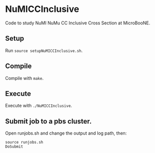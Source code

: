 # NuMICCInclusive

Code to study NuMI NuMu CC Inclusive Cross Section at MicroBooNE.

## Setup

Run `source setupNuMICCInclusive.sh`.

## Compile

Compile with `make`.

## Execute

Execute with `./NuMICCInclusive`.

## Submit job to a pbs cluster.
Open runjobs.sh and change the output and log path, then:
```
source runjobs.sh
DoSubmit
```
